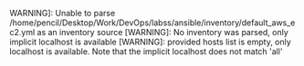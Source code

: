 WARNING]: Unable to parse
/home/pencil/Desktop/Work/DevOps/labss/ansible/inventory/default_aws_ec2.yml as
an inventory source
[WARNING]: No inventory was parsed, only implicit localhost is available
[WARNING]: provided hosts list is empty, only localhost is available. Note that
the implicit localhost does not match 'all'